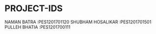 # PROJECT-IDS
NAMAN BATRA :PES1201701120
SHUBHAM HOSALIKAR :PES1201701501
PULLEH BHATIA :PES1201700111
